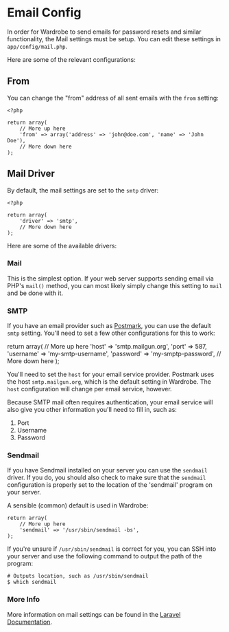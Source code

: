 # Email Config

In order for Wardrobe to send emails for password resets and similar functionality, the Mail settings must be setup. You can edit these settings in `app/config/mail.php`.

Here are some of the relevant configurations:

## From

You can change the "from" address of all sent emails with the `from` setting:

    <?php

    return array(
        // More up here
        'from' => array('address' => 'john@doe.com', 'name' => 'John Doe'),
        // More down here
    );

## Mail Driver

By default, the mail settings are set to the `smtp` driver:

    <?php

    return array(
        'driver' => 'smtp',
        // More down here
    );

Here are some of the available drivers:

### Mail

This is the simplest option. If your web server supports sending email via PHP's `mail()` method, you can most likely simply change this setting to `mail` and be done with it.

### SMTP

If you have an email provider such as [Postmark](https://postmarkapp.com/), you can use the default `smtp` setting. You'll need to set a few other configurations for this to work:

   return array(
        // More up here
        'host' => 'smtp.mailgun.org',
        'port' => 587,
        'username' => 'my-smtp-username',
        'password' => 'my-smptp-password',
        // More down here
    );

You'll need to set the `host` for your email service provider. Postmark uses the host `smtp.mailgun.org`, which is the default setting in Wardrobe. The `host` configuration will change per email service, however.

Because SMTP mail often requires authentication, your email service will also give you other information you'll need to fill in, such as:

1. Port
2. Username
3. Password

### Sendmail

If you have Sendmail installed on your server you can use the `sendmail` driver. If you do, you should also check to make sure that the `sendmail` configuration is properly set to the location of the 'sendmail' program on your server.

A sensible (common) default is used in Wardrobe:

    return array(
        // More up here
        'sendmail' => '/usr/sbin/sendmail -bs',
    );

If you're unsure if `/usr/sbin/sendmail` is correct for you, you can SSH into your server and use the following command to output the path of the program:

    # Outputs location, such as /usr/sbin/sendmail
    $ which sendmail

### More Info

More information on mail settings can be found in the [Laravel Documentation](http://laravel.com/docs/mail#configuration).